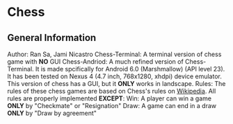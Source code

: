 # Chess
## General Information 
Author: Ran Sa, Jami Nicastro
Chess-Terminal: A terminal version of chess game with **NO** GUI
Chess-Andriod: A much refined version of Chess-Terminal. It is made spcifically for Android 6.0 (Marshmallow) (API level 23). It has been tested on Nexus 4 (4.7 inch, 768x1280, xhdpi) device emulator. This version of chess has a GUI, but it **ONLY** works in landscape. 
Rules: The rules of these chess games are based on Chess's rules on [Wikipedia](https://en.wikipedia.org/wiki/Chess). All rules are properly implemented **EXCEPT**:
Win: A player can win a game **ONLY** by "Checkmate" or "Resignation" 
Draw: A game can end in a draw **ONLY** by "Draw by agreement"

